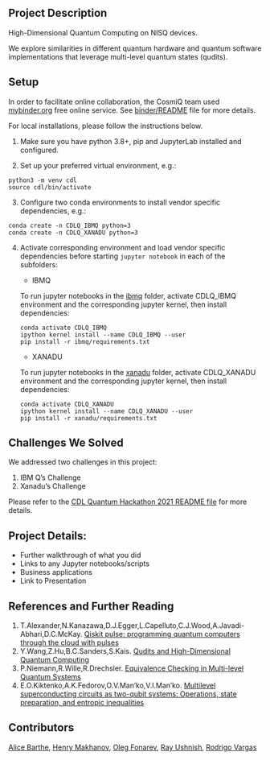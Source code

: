 ## Project Description
High-Dimensional Quantum Computing on NISQ devices.

We explore similarities in different quantum hardware and quantum software implementations that leverage multi-level quantum states (qudits).

## Setup
In order to facilitate online collaboration, the CosmiQ team used [mybinder.org](https://mybinder.readthedocs.io/en/latest/introduction.html) free online service. See [binder/README](binder/README.md) file for more details.

For local installations, please follow the instructions below.

1. Make sure you have python 3.8+, pip and JupyterLab installed and configured.

2. Set up your preferred virtual environment, e.g.:
```
python3 -m venv cdl
source cdl/bin/activate
```

3. Configure two conda environments to install vendor specific dependencies, e.g.:
```
conda create -n CDLQ_IBMQ python=3
conda create -n CDLQ_XANADU python=3
```

4. Activate corresponding environment and load vendor specific dependencies before starting `jupyter notebook` in each of the subfolders:

   - IBMQ

   To run jupyter notebooks in the [ibmq](ibmq) folder, activate CDLQ_IBMQ environment and the corresponding jupyter kernel, then install dependencies:
   ```
   conda activate CDLQ_IBMQ
   ipython kernel install --name CDLQ_IBMQ --user
   pip install -r ibmq/requirements.txt
   ```

   - XANADU

   To run jupyter notebooks in the [xanadu](xanadu) folder, activate CDLQ_XANADU environment and the corresponding jupyter kernel, then install dependencies:
   ```
   conda activate CDLQ_XANADU
   ipython kernel install --name CDLQ_XANADU --user
   pip install -r xanadu/requirements.txt
   ```

## Challenges We Solved

We addressed two challenges in this project:

1. IBM Q’s Challenge
2. Xanadu’s Challenge

Please refer to the [CDL Quantum Hackathon 2021 README file](../README.md) for more details.

## Project Details:
  - Further walkthrough of what you did
  - Links to any Jupyter notebooks/scripts
  - Business applications
  - Link to Presentation

## References and Further Reading

1. T.Alexander,N.Kanazawa,D.J.Egger,L.Capelluto,C.J.Wood,A.Javadi-Abhari,D.C.McKay. [Qiskit pulse: programming quantum computers through the cloud with pulses](https://iopscience.iop.org/article/10.1088/2058-9565/aba404)
2. Y.Wang,Z.Hu,B.C.Sanders,S.Kais. [Qudits and High-Dimensional Quantum Computing](https://www.frontiersin.org/articles/10.3389/fphy.2020.589504/full)
3. P.Niemann,R.Wille,R.Drechsler. [Equivalence Checking in Multi-level Quantum Systems](http://www.informatik.uni-bremen.de/agra/doc/konf/14_rc_equivalence_checking_multi-level_quantum_systems.pdf)
4. E.O.Kiktenko,A.K.Fedorov,O.V.Man’ko,V.I.Man’ko. [Multilevel superconducting circuits as two-qubit systems: Operations, state preparation, and entropic inequalities](https://arxiv.org/pdf/1411.0157.pdf)

## Contributors

[Alice Barthe](https://github.com/alice4space), [Henry Makhanov](https://github.com/edenian), [Oleg Fonarev](https://github.com/olegxtend), [Ray Ushnish](https://github.com/ushnishray), [Rodrigo Vargas](https://github.com/RodrigoAVargasHdz)
